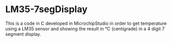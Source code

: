 # LM35-7segDisplay
This is a code in C developed in MicrochipStudio in order to get temperature using a LM35 sensor and showing the result in °C (centigrade) in a 4 digit 7 segment display.
